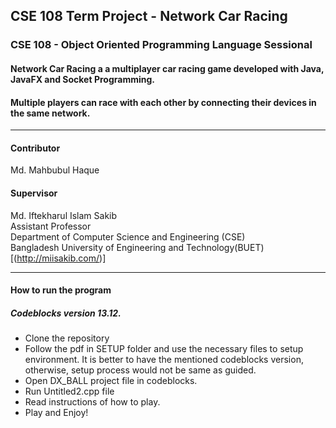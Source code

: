 ## CSE 108 Term Project - Network Car Racing

### CSE 108 - Object Oriented Programming Language Sessional
#### Network Car Racing a a multiplayer car racing game developed with Java, JavaFX and Socket Programming.
#### Multiple players can race with each other by connecting their devices in the same network.
***
#### Contributor
Md. Mahbubul Haque

#### Supervisor
Md. Iftekharul Islam Sakib\
Assistant Professor\
Department of Computer Science and Engineering (CSE)\
Bangladesh University of Engineering and Technology(BUET)\
[(http://miisakib.com/)]
***
#### How to run the program

##### Codeblocks version 13.12.
* Clone the repository
* Follow the pdf in SETUP folder and use the necessary files to setup environment.
It is better to have the mentioned codeblocks version, otherwise, setup process would not be same as guided.
* Open DX_BALL project file in codeblocks.
* Run Untitled2.cpp file
* Read instructions of how to play.
* Play and Enjoy!
